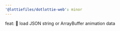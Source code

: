 ```yaml
---
'@lottiefiles/dotlottie-web': minor
---
```


feat: 🎸 load JSON string or ArrayBuffer animation data
